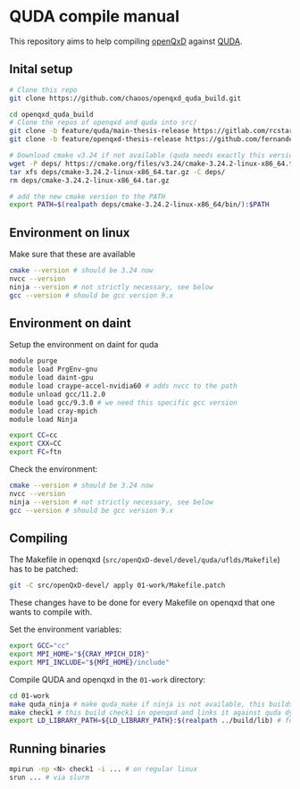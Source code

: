 # QUDA compile manual
This repository aims to help compiling [openQxD](https://gitlab.com/rcstar/openQxD-devel) against [QUDA](https://github.com/lattice/quda).

## Inital setup

```bash
# Clone this repo
git clone https://github.com/chaoos/openqxd_quda_build.git

cd openqxd_quda_build
# Clone the repos of openqxd and quda into src/
git clone -b feature/quda/main-thesis-release https://gitlab.com/rcstar/openQxD-devel.git src/openQxD-devel
git clone -b feature/openqxd-thesis-release https://github.com/fernandezdlg/quda.git src/quda

# Download cmake v3.24 if not available (quda needs exactly this version!)
wget -P deps/ https://cmake.org/files/v3.24/cmake-3.24.2-linux-x86_64.tar.gz
tar xfs deps/cmake-3.24.2-linux-x86_64.tar.gz -C deps/
rm deps/cmake-3.24.2-linux-x86_64.tar.gz

# add the new cmake version to the PATH
export PATH=$(realpath deps/cmake-3.24.2-linux-x86_64/bin/):$PATH
```

## Environment on linux

Make sure that these are available

```bash
cmake --version # should be 3.24 now
nvcc --version
ninja --version # not strictly necessary, see below
gcc --version # should be gcc version 9.x
```

## Environment on daint

Setup the environment on daint for quda

```bash
module purge
module load PrgEnv-gnu
module load daint-gpu
module load craype-accel-nvidia60 # adds nvcc to the path
module unload gcc/11.2.0
module load gcc/9.3.0 # we need this specific gcc version
module load cray-mpich
module load Ninja

export CC=cc
export CXX=CC
export FC=ftn
```

Check the environment:

```bash
cmake --version # should be 3.24 now
nvcc --version
ninja --version # not strictly necessary, see below
gcc --version # should be gcc version 9.x
```

## Compiling

The Makefile in openqxd (`src/openQxD-devel/devel/quda/uflds/Makefile`) has to be patched:

```bash
git -C src/openQxD-devel/ apply 01-work/Makefile.patch
```

These changes have to be done for every Makefile on openqxd that one wants to compile with.

Set the environment variables:

```bash
export GCC="cc"
export MPI_HOME="${CRAY_MPICH_DIR}"
export MPI_INCLUDE="${MPI_HOME}/include"
```

Compile QUDA and openqxd in the `01-work` directory:

```bash
cd 01-work
make quda_ninja # make quda_make if ninja is not available, this builds quda as library
make check1 # this build check1 in openqxd and links it against quda dynamically
export LD_LIBRARY_PATH=${LD_LIBRARY_PATH}:$(realpath ../build/lib) # for the dynamic linker to find libquda.so
```

## Running binaries

```bash
mpirun -np <N> check1 -i ... # on regular linux
srun ... # via slurm
```
